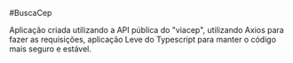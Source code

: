 #BuscaCep

Aplicação criada utilizando a API pública do "viacep", utilizando Axios para fazer as requisições, aplicação Leve do Typescript para manter o código mais seguro e estável.
